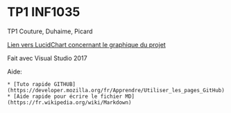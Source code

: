 # TP1 INF1035
TP1 Couture, Duhaime, Picard

[Lien vers LucidChart concernant le graphique du projet](https://www.lucidchart.com/documents/view/be8c522e-3545-4f43-a037-a2e7be977517)

Fait avec Visual Studio 2017

Aide:

	* [Tuto rapide GITHUB](https://developer.mozilla.org/fr/Apprendre/Utiliser_les_pages_GitHub)
	* [Aide rapide pour écrire le fichier MD](https://fr.wikipedia.org/wiki/Markdown)


